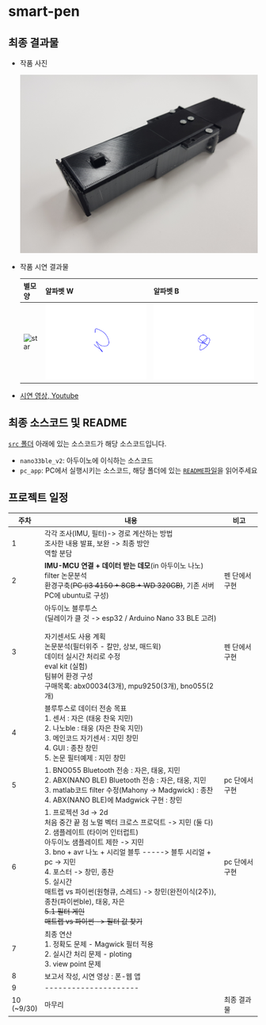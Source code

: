 # smart-pen

## 최종 결과물

- 작품 사진

  ![작품 사진](pic/subject_picture.jpg)

- 작품 시연 결과물

  별모양 | 알파벳 W | 알파벳 B
  ---|---|---
  ![star](pic/별.jpg)|![alphabet-w](pic/w.png)|![alphabet-b](pic/b.png)

- [시연 영상, Youtube](https://youtu.be/AMKU_AyEsPM)

## 최종 소스코드 및 README
[`src` 폴더](src) 아래에 있는 소스코드가 해당 소스코드입니다.
- `nano33ble_v2`: 아두이노에 이식하는 소스코드
- `pc_app`: PC에서 실행시키는 소스코드,	해당 폴더에 있는 [`README`파일](src/pc_app/readme.md)을 읽어주세요
## 프로젝트 일정

주차|내용|비고
---|---|---
1|각각 조사(IMU, 필터)-> 경로 계산하는 방법<br>조사한 내용 발표, 보완 -> 최종 방안<br>역할 분담|
2|**IMU-MCU 연결 + 데이터 받는 데모**(in 아두이노 나노)<br>filter 논문분석<br>환경구축(~~PC (i3 4150 + 8GB + WD 320GB)~~, 기존 서버PC에 ubuntu로 구성)|펜 단에서 구현
3|아두이노 블루투스<br>(딜레이가 클 것 -> esp32 / Arduino Nano 33 BLE 고려)<br><br>자기센서도 사용 계획<br>논문분석(필터위주 - 칼만, 상보, 매드윅)<br>데이터 실시간 처리로 수정<br>eval kit (실험)<br>팀뷰어 환경 구성<br>구매목록: abx00034(3개), mpu9250(3개), bno055(2개)|펜 단에서 구현
4|블루투스로 데이터 전송 목표<br>1. 센서 : 자은 (태웅 찬욱 지민)<br>2. 나노ble : 태웅 (자은 찬욱 지민)<br>3. 메인코드 자기센서 : 지민 창민<br>4. GUI : 종찬 창민<br>5. 논문 필터예제 : 지민 창민|
5|1. BNO055 Bluetooth 전송 : 자은, 태웅, 지민<br>2. ABX(NANO BLE) Bluetooth 전송 : 자은, 태웅, 지민<br>3. matlab코드 filter 수정(Mahony -> Madgwick) : 종찬<br>4. ABX(NANO BLE)에 Madgwick 구현 : 창민|pc 단에서 구현
6|1. 프로젝션 3d -> 2d<br>처음 중간 끝 점 노멀 벡터 크로스 프로덕트 -> 지민 (둘 다)<br>2. 샘플레이트 (타이머 인터럽트)<br>아두이노 샘플레이트 제한 -> 지민<br>3. bno + avr 나노 + 시리얼 블투 -----> 블투 시리얼 + pc -> 지민<br>4. 포스터 -> 창민, 종찬<br>5. 실시간<br>매트랩 vs 파이썬(원형큐, 스레드) -> 창민(완전이식(2주)), 종찬(파이썬ble), 태웅, 자은<br>~~5.1 필터 게인~~<br>~~매트랩 vs 파이썬 -> 필터 값 찾기~~|pc 단에서 구현
7|최종 연산<br>1. 정확도 문제 - Magwick 필터 적용<br>2. 실시간 처리 문제 - ploting<br>3. view point 문제|
8|보고서 작성, 시연 영상 : 폰-웹 앱|
9|---------------------|
10<br>(~9/30)|마무리|최종 결과물
